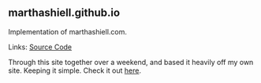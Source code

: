 ## marthashiell.github.io
Implementation of marthashiell.com.

Links: [Source Code](https://github.com/marthashiell/marthashiell.github.io)

Through this site together over a weekend, and based it heavily off my own site. Keeping it simple.
Check it out [here](http://marthashiell.com/).
